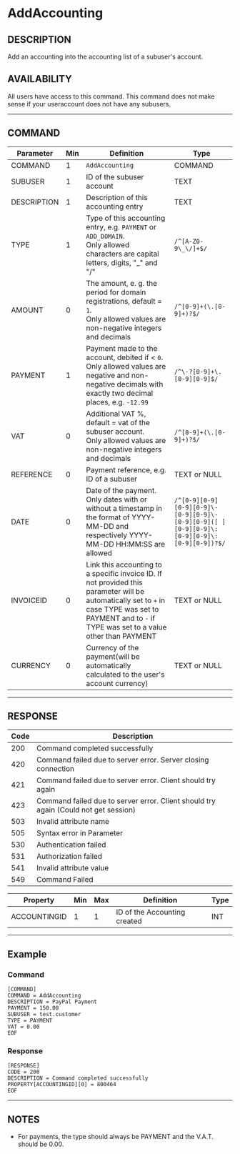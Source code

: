 # AddAccounting

## DESCRIPTION
Add an accounting into the accounting list of a subuser's account.

## AVAILABILITY
All users have access to this command. This command does not make sense if your useraccount does not have any subusers.

----
## COMMAND

Parameter | Min | Definition | Type
---- | ---- | ---- | ----
COMMAND | 1 | `AddAccounting` | COMMAND
SUBUSER | 1 | ID of the subuser account | TEXT
DESCRIPTION | 1 | Description of this accounting entry | TEXT
TYPE | 1 | Type of this accounting entry, e.g. `PAYMENT` or `ADD_DOMAIN`.<br> Only allowed characters are capital letters, digits, "_" and "/"| `/^[A-Z0-9\_\/]+$/`
AMOUNT | 0 | The amount, e. g. the period for domain registrations, default = `1`. <br> Only allowed values are non-negative integers and decimals | `/^[0-9]+(\.[0-9]+)?$/`
PAYMENT | 1 | Payment made to the account, debited if < `0`. <br> Only allowed values are negative and non-negative decimals with exactly two decimal places, e.g. `-12.99`  | `/^\-?[0-9]+\.[0-9][0-9]$/`
VAT | 0 | Additional VAT %, default = vat of the subuser account. <br> Only allowed values are non-negative integers and decimals | `/^[0-9]+(\.[0-9]+)?$/`
REFERENCE | 0 | Payment reference, e.g. ID of a subuser | TEXT or NULL
DATE | 0 | Date of the payment.<br> Only dates with or without a timestamp in the format of YYYY-MM-DD and respectively YYYY-MM-DD HH:MM:SS are allowed | `/^[0-9][0-9][0-9][0-9]\-[0-9][0-9]\-[0-9][0-9]([ ][0-9][0-9]\:[0-9][0-9]\:[0-9][0-9])?$/`
INVOICEID | 0 | Link this accounting to a specific invoice ID. If not provided this parameter will be automatically set to `+` in case TYPE was set to PAYMENT and to `-` if TYPE was set to a value other than PAYMENT | TEXT or NULL
CURRENCY | 0 | Currency of the payment(will be automatically calculated to the user's account currency) | TEXT or NULL

----
## RESPONSE

Code | Description
---- | ----
200 | Command completed successfully
420 | Command failed due to server error. Server closing connection
421 | Command failed due to server error. Client should try again
423 | Command failed due to server error. Client should try again (Could not get session)
503 | Invalid attribute name
505 | Syntax error in Parameter
530 | Authentication failed
531 | Authorization failed
541 | Invalid attribute value
549 | Command Failed


Property | Min | Max | Definition | Type
---- | ---- | ---- | ---- | ----
ACCOUNTINGID | 1 | 1 | ID of the Accounting created | INT

----
## Example

### Command

```
[COMMAND]
COMMAND = AddAccounting
DESCRIPTION = PayPal Payment
PAYMENT = 150.00
SUBUSER = test.customer
TYPE = PAYMENT
VAT = 0.00
EOF
```
### Response

```
[RESPONSE]
CODE = 200
DESCRIPTION = Command completed successfully
PROPERTY[ACCOUNTINGID][0] = 800464
EOF
```

----
## NOTES

* For payments, the type should always be PAYMENT and the V.A.T. should be 0.00.
